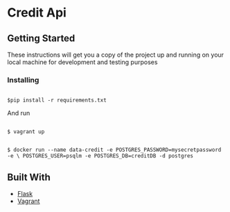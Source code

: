 #  Credit Api



## Getting Started

These instructions will get you a copy of the project up and running on your local machine for development and testing purposes


### Installing



```shell

$pip install -r requirements.txt

```

And run

```shell

$ vagrant up

```


```shell

$ docker run --name data-credit -e POSTGRES_PASSWORD=mysecretpassword -e \ POSTGRES_USER=psqlm -e POSTGRES_DB=creditDB -d postgres

```


## Built With

* [Flask](http://flask.pocoo.org/)
* [Vagrant](https://www.vagrantup.com/)


